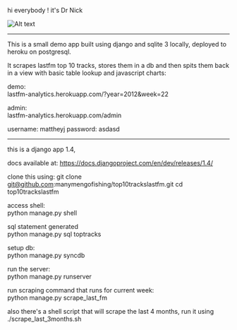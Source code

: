 hi everybody ! it's Dr Nick

![Alt text](http://images.wikia.com/simpsons/images/5/5e/Dr._Riviera.png)

***

This is a small demo app built using django and sqlite 3 locally, deployed to heroku on postgresql.

It scrapes lastfm top 10 tracks, stores them in a db and then spits them back in a view with basic table lookup and javascript charts:

demo:  
lastfm-analytics.herokuapp.com/?year=2012&week=22

admin:  
lastfm-analytics.herokuapp.com/admin

username: mattheyj
password: asdasd

***

this is a django app 1.4,

docs available at:
https://docs.djangoproject.com/en/dev/releases/1.4/

clone this using:
    git clone git@github.com:manymengofishing/top10trackslastfm.git
    cd top10trackslastfm

access shell:  
    python manage.py shell

sql statement generated  
    python manage.py sql toptracks 

setup db:  
    python manage.py syncdb

run the server:  
    python manage.py runserver     


run scraping command that runs for current week:  
    python manage.py scrape_last_fm

also there's a shell script that will scrape the last 4 months, run it using 
    ./scrape_last_3months.sh


